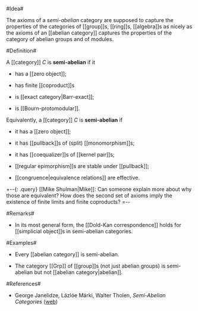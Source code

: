 #Idea#

The axioms of a _semi-abelian_ category are supposed to capture the properties of the categories of [[group]]s, [[ring]]s, [[algebra]]s as nicely as the axioms of an [[abelian category]] captures the properties of the category of abelian groups and of modules.


#Definition#

A [[category]] $C$ is **semi-abelian** if it

* has a [[zero object]];

* has finite [[coproduct]]s

* is [[exact category|Barr-exact]];

* is [[Bourn-protomodular]].

Equivalently, a [[category]] $C$ is **semi-abelian** if

* it has a [[zero object]];

* it has [[pullback]]s of (split) [[monomorphism]]s;

* it has [[coequalizer]]s of [[kernel pair]]s;

* [[regular epimorphism]]s are stable under [[pullback]];

* [[congruence|equivalence relations]] are effective.

+--{: .query}
[[Mike Shulman|Mike]]: Can someone explain more about why those are equivalent?  How does the second set of axioms imply the existence of finite limits and finite coproducts?
=--

#Remarks#

* In its most general form, the [[Dold-Kan correspondence]] holds for [[simplicial object]]s in semi-abelian categories.


#Examples#

* Every [[abelian category]] is semi-abelian.

* The category [[Grp]] of [[group]]s (not just abelian groups) is semi-abelian but not [[abelian category|abelian]].



#References#


* George Janelidze, L&aacute;zl&oacute;e M&aacute;rki, Walter Tholen, _Semi-Abelian Categories_ ([web](http://citeseer.ist.psu.edu/old/janelidze00semiabelian.html))